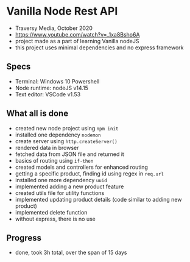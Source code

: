 # Vanilla Node Rest API
- Traversy Media, October 2020
- https://www.youtube.com/watch?v=_1xa8Bsho6A
- project made as a part of learning Vanilla nodeJS
- this project uses minimal dependencies and no express framework

## Specs
- Terminal: Windows 10 Powershell
- Node runtime: nodeJS v14.15
- Text editor: VSCode v1.53

## What all is done
- created new node project using `npm init`
- installed one dependency `nodemon`
- create server using `http.createServer()`
- rendered data in browser
- fetched data from JSON file and returned it
- basics of routing using `if-then`
- created models and controllers for enhanced routing
- getting a specific product, finding id using regex in `req.url`
- installed one more dependency `uuid`
- implemented adding a new product feature
- created utils file for utility functions
- implemented updating product details (code similar to adding new product)
- implemented delete function
- without express, there is no use

## Progress
- done, took 3h total, over the span of 15 days